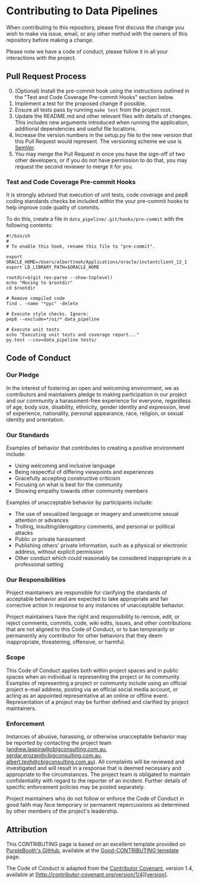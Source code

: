 # Contributing to Data Pipelines

When contributing to this repository, please first discuss the change you wish
to make via issue, email, or any other method with the owners of this
repository before making a change.

Please note we have a code of conduct, please follow it in all your
interactions with the project.

## Pull Request Process

0. (Optional) Install the pre-commit hook using the instructions outlined
   in the "Test and Code Coverage Pre-commit Hooks" section below.
1. Implement a test for the proposed change if possible.
2. Ensure all tests pass by running `make test` from the project root.
3. Update the README.md and other relevant files with details of changes.
   This includes new arguments introduced when running the application,
   additional dependencies and useful file locations.
4. Increase the version numbers in the setup.py file to the
   new version that this Pull Request would represent. The versioning scheme
   we use is [SemVer](http://semver.org/).
5. You may merge the Pull Request in once you have the sign-off of two other
   developers, or if you do not have permission to do that, you may request
   the second reviewer to merge it for you.

### Test and Code Coverage Pre-commit Hooks

It is strongly advised that execution of unit tests, code coverage and
pep8 coding standards checks be included within the your pre-commit
hooks to help improve code quality of commits.

To do this, create a file in `data_pipeline/.git/hooks/pre-commit` with the
following contents:

```
#!/bin/sh
#
# To enable this hook, rename this file to "pre-commit".

export ORACLE_HOME=/Users/albertteoh/Applications/oracle/instantclient_12_1
export LD_LIBRARY_PATH=$ORACLE_HOME

rootdir=$(git rev-parse --show-toplevel)
echo "Moving to $rootdir"
cd $rootdir

# Remove compiled code
find . -name "*pyc" -delete

# Execute style checks. Ignore:
pep8 --exclude=*/ui/* data_pipeline

# Execute unit tests
echo "Executing unit tests and coverage report..."
py.test --cov=data_pipeline tests/
```

## Code of Conduct

### Our Pledge

In the interest of fostering an open and welcoming environment, we as
contributors and maintainers pledge to making participation in our project and
our community a harassment-free experience for everyone, regardless of age,
body size, disability, ethnicity, gender identity and expression, level of
experience, nationality, personal appearance, race, religion, or sexual
identity and orientation.

### Our Standards

Examples of behavior that contributes to creating a positive environment
include:

* Using welcoming and inclusive language
* Being respectful of differing viewpoints and experiences
* Gracefully accepting constructive criticism
* Focusing on what is best for the community
* Showing empathy towards other community members

Examples of unacceptable behavior by participants include:

* The use of sexualized language or imagery and unwelcome sexual attention or
advances
* Trolling, insulting/derogatory comments, and personal or political attacks
* Public or private harassment
* Publishing others' private information, such as a physical or electronic
  address, without explicit permission
* Other conduct which could reasonably be considered inappropriate in a
  professional setting

### Our Responsibilities

Project maintainers are responsible for clarifying the standards of acceptable
behavior and are expected to take appropriate and fair corrective action in
response to any instances of unacceptable behavior.

Project maintainers have the right and responsibility to remove, edit, or
reject comments, commits, code, wiki edits, issues, and other contributions
that are not aligned to this Code of Conduct, or to ban temporarily or
permanently any contributor for other behaviors that they deem inappropriate,
threatening, offensive, or harmful.

### Scope

This Code of Conduct applies both within project spaces and in public spaces
when an individual is representing the project or its community. Examples of
representing a project or community include using an official project e-mail
address, posting via an official social media account, or acting as an
appointed representative at an online or offline event. Representation of a
project may be further defined and clarified by project maintainers.

### Enforcement

Instances of abusive, harassing, or otherwise unacceptable behavior may be
reported by contacting the project team (andrew.laspina@cbigconsulting.com.au,
serdar.erozan@cbigconsulting.com.au, albert.teoh@cbigconsulting.com.au). All
complaints will be reviewed and investigated and will result in a response that
is deemed necessary and appropriate to the circumstances. The project team is
obligated to maintain confidentiality with regard to the reporter of an
incident.
Further details of specific enforcement policies may be posted separately.

Project maintainers who do not follow or enforce the Code of Conduct in good
faith may face temporary or permanent repercussions as determined by other
members of the project's leadership.

## Attribution

This CONTRIBUTING page is based on an excellent template provided on
[PurpleBooth's GitHub][purplebooth-homepage], available at the
[Good-CONTRIBUTING template][good-contributing-page] page.

The Code of Conduct is adapted from the [Contributor Covenant][homepage],
version 1.4, available at
[http://contributor-covenant.org/version/1/4][version].

[homepage]: http://contributor-covenant.org
[version]: http://contributor-covenant.org/version/1/4/
[purplebooth-homepage]: https://gist.github.com/PurpleBooth
[good-contributing-page]: https://gist.github.com/PurpleBooth/b24679402957c63ec426
